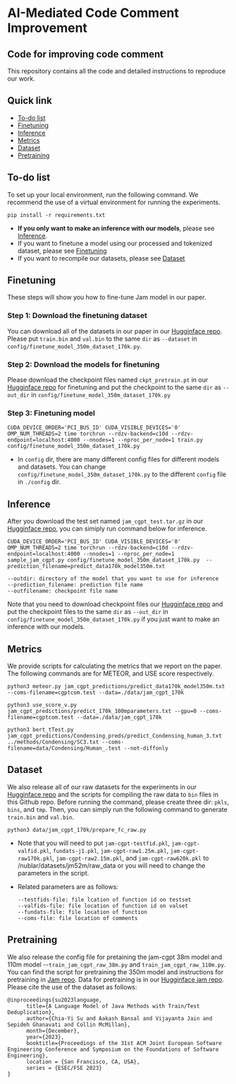 # AI-Mediated Code Comment Improvement

## Code for improving code comment

<!--Proposed by:
- [Chia-Yi Su](https://chiayisu.github.io/)
- [Collin McMillan](https://sdf.org/~cmc/)-->

This repository contains all the code and detailed instructions to reproduce our work.

## Quick link
- [To-do list](#to-do-list)
- [Finetuning](#finetuning)
- [Inference](#inference)
- [Metrics](#metrics)
- [Dataset](#dataset)
- [Pretraining](#pretraining)


## To-do list

To set up your local environment, run the following command. We recommend the use of a virtual environment for running the experiments.
```
pip install -r requirements.txt
``` 

- **If you only want to make an inference with our models**, please see [Inference](#inference).
- If you want to finetune a model using our processed and tokenized dataset, please see [Finetuning](#finetuning)
- If you want to recompile our datasets, please see [Dataset](#dataset)

## Finetuning 
These steps will show you how to fine-tune Jam model in our paper.

### Step 1: Download the finetuning dataset

You can download all of the datasets in our paper in our [Hugginface repo](https://huggingface.co/datasets/apcl/Jam-CGPT/tree/main). Please put ``train.bin`` and  ``val.bin`` to the same ``dir`` as ``--dataset`` in ``config/finetune_model_350m_dataset_170k.py``. 

### Step 2: Download the models for finetuning

Please download the checkpoint files named ``ckpt_pretrain.pt`` in our [Hugginface repo](https://huggingface.co/apcl/Jam-CGPT/tree/main) for finetuning and put the checkpoint to the same  ``dir`` as ``--out_dir`` in ``config/finetune_model_350m_dataset_170k.py``

### Step 3: Finetuning model

```
CUDA_DEVICE_ORDER='PCI_BUS_ID' CUDA_VISIBLE_DEVICES='0' OMP_NUM_THREADS=2 time torchrun --rdzv-backend=c10d --rdzv-endpoint=localhost:4000 --nnodes=1 --nproc_per_node=1 train.py config/finetune_model_350m_dataset_170k.py 
``` 
- In ``config`` dir, there are many different config files for different models and datasets. You can change ``config/finetune_model_350m_dataset_170k.py`` to the different ``config`` file in ``./config`` dir.


## Inference
After you download the test set named ``jam_cgpt_test.tar.gz`` in our [Hugginface repo](https://huggingface.co/datasets/apcl/Jam-CGPT/tree/main), you can simiply run command below for inference.

```
CUDA_DEVICE_ORDER='PCI_BUS_ID' CUDA_VISIBLE_DEVICES='0' OMP_NUM_THREADS=2 time torchrun --rdzv-backend=c10d --rdzv-endpoint=localhost:4000 --nnodes=1 --nproc_per_node=1 sample_jam_cgpt.py config/finetune_model_350m_dataset_170k.py  --prediction_filename=predict_data170k_model350m.txt
```
    --outdir: directory of the model that you want to use for inference
    --prediction_filename: prediction file name 
    --outfilename: checkpoint file name
    
Note that you need to download checkpoint files our [Hugginface repo](https://huggingface.co/apcl/Jam-CGPT/tree/main) and put the checkpoint files to the same  ``dir`` as ``--out_dir`` in ``config/finetune_model_350m_dataset_170k.py`` if you just want to make an inference with our models.

## Metrics
We provide scripts for calculating the metrics that we report on the paper. The following commands are for METEOR, and USE score respectively.
```
python3 meteor.py jam_cgpt_predictions/predict_data170k_model350m.txt --coms-filename=cgptcom.test --data=./data/jam_cgpt_170k
```
```
python3 use_score_v.py jam_cgpt_predictions/predict_170k_100mparameters.txt --gpu=0 --coms-filename=cgptcom.test --data=./data/jam_cgpt_170k
```
```
python3 bert_tTest.py jam_cgpt_predictions/Condensing_preds/predict_Condensing_human_3.txt ../methods/Condensing/SC3.txt --coms-filename=data/Condensing/Human_.test --not-diffonly
```
## Dataset

We also release all of our raw datasets for the experiments in our [Hugginface repo](https://huggingface.co/datasets/apcl/Jam-CGPT/tree/main) and the scripts for compiling the raw data to ``bin`` files in this Github repo. Before running the command, please create three dir: ``pkls``, ``bins``, and ``tmp``. Then, you can simply run the following command to generate ``train.bin`` and ``val.bin``.

```
python3 data/jam_cgpt_170k/prepare_fc_raw.py
```
- Note that you will need to put ``jam-cgpt-testfid.pkl``, ``jam-cgpt-valfid.pkl``, ``fundats-j1.pkl``, ``jam-cgpt-raw1.25m.pkl``, ``jam-cgpt-raw170k.pkl``, ``jam-cgpt-raw2.15m.pkl``, and ``jam-cgpt-raw620k.pkl`` to /nublar/datasets/jm52m/raw_data or you will need to change the parameters in the script.
- Related parameters are as follows:
  
      --testfids-file: file lcation of function id on testset
      --valfids-file: file location of function id on valset
      --fundats-file: file location of function
      --coms-file: file location of comments
## Pretraining
We also release the config file for pretaining the jam-cgpt 38m model and 110m model --``train_jam_cgpt_raw_38m.py`` and ``train_jam_cgpt_raw_110m.py``. You can find the script for pretraining the 350m model and instructions for pretraining in [Jam repo](https://github.com/apcl-research/jam). Data for pretraining is in our [Hugginface jam repo](https://huggingface.co/apcl/jam). Please cite the use of the dataset as follows:
```
@inproceedings{su2023language,
      title={A Language Model of Java Methods with Train/Test Deduplication}, 
      author={Chia-Yi Su and Aakash Bansal and Vijayanta Jain and Sepideh Ghanavati and Collin McMillan},
      month={December},
      year={2023},
      booktitle={Proceedings of the 31st ACM Joint European Software Engineering Conference and Symposium on the Foundations of Software Engineering},
      location = {San Francisco, CA, USA},
      series = {ESEC/FSE 2023}
}
```
<!--
## Citation
This work was accepted to [Automated Software Engineering](https://link.springer.com/journal/10515), an academic journal.  If you use this work in an academic paper, please cite the following:
```
@misc{su2024distilled,
      title={Distilled GPT for Source Code Summarization}, 
      author={Chia-Yi Su and Collin McMillan},
      year={2024},
      journal={Automated Software Engineering}
}
```
Preprint PDF available here: https://arxiv.org/abs/2308.14731 -->

